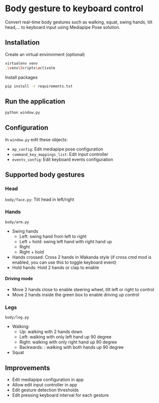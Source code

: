 # Body gesture to keyboard control

Convert real-time body gestures such as walking, squat, swing hands, tilt head,... to keyboard input using Mediapipe Pose solution.

## Installation

Create an virtual environment (optional)

```sh
virtualenv venv
.\venv\Scripts\activate
```

Install packages

```sh
pip install -r requirements.txt
```

## Run the application

```sh
python window.py
```

## Configuration

In `window.py` edit these objects:

- `mp_config`: Edit mediapipe pose configuration
- `command_key_mappings_list`: Edit input controller
- `events_config`: Edit keyboard events configuration

## Supported body gestures

### Head

`body/face.py`: Tilt head in left/right

### Hands

`body/arm.py`

- Swing hands
  - Left: swing hand from left to right
  - Left + hold: swing left hand with right hand up
  - Right
  - Right + hold
- Hands crossed: Cross 2 hands in Wakanda style (if cross cmd mod is enabled, you can use this to toggle keyboard event)
- Hold hands: Hold 2 hands or clap to enable

#### Driving mode

- Move 2 hands close to enable steering wheel, tilt left or right to control
- Move 2 hands inside the green box to enable driving up control

### Legs

`body/leg.py`

- Walking:
  - Up: walking with 2 hands down
  - Left: walking with only left hand up 90 degree
  - Right: walking with only right hand up 90 degree
  - Backwards: : walking with both hands up 90 degree
- Squat

## Improvements

- Edit mediapipe configuration in app
- Allow edit input controller in app
- Edit gesture detection thresholds
- Edit pressing keyboard interval for each gesture
